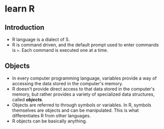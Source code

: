 # learn R

## Introduction

* R language is a dialect of S. 
* R is command driven, and the default prompt used to enter commands is `>`. Each command is executed one at a time.  

## Objects 

* In every computer programming language, variables provide a way of accessing the data stored in the computer's memory. 
* R doesn't provide direct access to that data stored in the computer's memory, but rather provides a variety of specialized data structures, called **_objects_**. 
* Objects are referred to through symbols or variables. In R, symbols themselves are objects and can be manipulated. This is what differentiates R from other languages. 
* R objects can be basically anything. 
